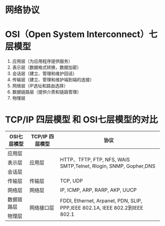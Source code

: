 # 网络协议

# OSI（Open System Interconnect）七层模型
1. 应用层（为应用程序提供服务）
2. 表示层（数据格式转换，数据加密）
3. 会话层（建立、管理和维护回话）
4. 传输层（建立、管理和维护端到端的连接）
5. 网络层（IP选址和路由选择）
6. 数据链路层（提供介质和链路管理）
7. 物理层


# TCP/IP 四层模型 和 OSI七层模型的对比

<table>
    <th>OSI七层模型</th>
    <th>TCP/IP 四层模型</th>
    <th>协议</th>
    <tbody>
        <tr>
            <td>应用层</td>
            <td rowspan='3'>应用层</td>
            <td rowspan='3'>HTTP、TFTP, FTP, NFS, WAIS<br>SMTP,Telnet, 
            Rlogin, SNMP, Gopher,DNS</td>
        </tr>
        <tr>
            <td>表示层</td>
        </tr>
        <tr>
             <td>会话层</td>
        </tr>
        <tr>
             <td>传输层</td>
             <td>传输层</td>
             <td>TCP, UDP</td>
        </tr>
        <tr>
             <td>网络层</td>
             <td>网络层</td>
             <td>IP, ICMP, ARP, RARP, AKP, UUCP</td>
        </tr>
        <tr>
            <td>数据链路层</td>
            <td rowspan='2'>网络接口层</td>
            <td rowspan='2'>FDDI, Ethernet, Arpanet, PDN, SLIP, PPP,IEEE 802.1A, IEEE 802.2到IEEE 802.1</td>
        </tr>
        <tr>
             <td>物理层</td>
        </tr>
    </tbody>
</table>


